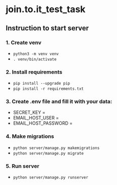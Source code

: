 # join.to.it_test_task

## Instruction to start server
### 1. Create venv
- ```python3 -m venv venv```
- ```. venv/bin/activate```
### 2. Install requirements
- ```pip install --upgrade pip```
- ```pip install -r requirements.txt```
### 3. Create .env file and fill it with your data:
- SECRET_KEY =
- EMAIL_HOST_USER =
- EMAIL_HOST_PASSWORD =
### 4. Make migrations
- ```python server/manage.py makemigrations```
- ```python server/manage.py migrate```
### 5. Run server
- ```python server/manage.py runserver```

